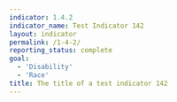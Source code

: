 ```yaml
---
indicator: 1.4.2
indicator_name: Test Indicator 142
layout: indicator
permalink: /1-4-2/
reporting_status: complete
goal: 
  - 'Disability'
  - 'Race'
title: The title of a test indicator 142
---
```

